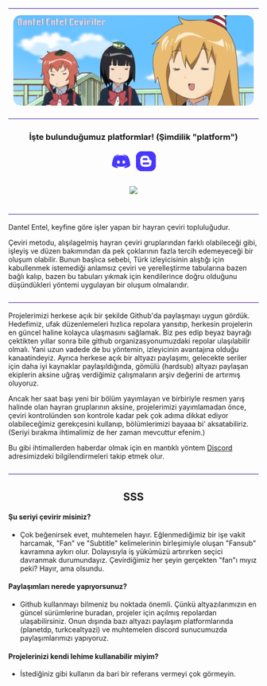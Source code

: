 <img src="img/ayir.png" style="width: auto;">

<p style="text-align: center; margin: 10px;">
    <img src="img/banner.jpg" style="border-radius: 15px" alt="banner"></img>
</p>

<img src="img/ayir.png" style="width: auto;">

<h3 align="center">İşte bulunduğumuz platformlar! (Şimdilik "platform")</h3>
<p align="center">
<a href="https://discord.gg/kPNW9WM8n5" target="_blank"><img style="display: inline-block; width: 40px; height: auto; margin: 3px;" src="img/discord.png" alt="Discord" /></a>
<a href="https://dantelentel.blogspot.com/" target="_blank"><img style="display: inline-block; width: 40px; height: auto; margin: 3px;" src="img/blog.png" alt="Blog" /></a>
<!-- <a href="lazimolursa" target="_blank"><img style="display: inline-block; width: 40px; height: auto; margin: 3px;" src="img/.png" alt="Lazim Olursa" /></a> -->
</p>

<p align="center">
    <img style="display: inline-block; margin: 10px;" src="https://komarev.com/ghpvc/?username=Dantel-Entel&color=330093&label=Views"><img>
</div>
</p>

<img src="img/ayir.png" style="width: auto;">

Dantel Entel, keyfine göre işler yapan bir hayran çeviri topluluğudur. 

Çeviri metodu, alışılagelmiş hayran çeviri gruplarından farklı olabileceği gibi, işleyiş ve düzen bakımından da 
pek çoklarının fazla tercih edemeyeceği bir oluşum olabilir. Bunun başlıca sebebi, Türk izleyicisinin alıştığı için
kabullenmek istemediği anlamsız çeviri ve yerelleştirme tabularına bazen bağlı kalıp, bazen bu tabuları yıkmak için 
kendilerince doğru olduğunu düşündükleri yöntemi uygulayan bir oluşum olmalarıdır.

<img src="img/ayir.png" style="width: auto;">

Projelerimizi herkese açık bir şekilde Github'da paylaşmayı uygun gördük. Hedefimiz, ufak düzenlemeleri hızlıca
repolara yansıtıp, herkesin projelerin en güncel haline kolayca ulaşmasını sağlamak. Biz pes edip beyaz bayrağı
çektikten yıllar sonra bile github organizasyonumuzdaki repolar ulaşılabilir olmalı. Yani uzun vadede de 
bu yöntemin, izleyicinin avantajına olduğu kanaatindeyiz. Ayrıca herkese açık bir altyazı paylaşımı, gelecekte
seriler için daha iyi kaynaklar paylaşıldığında, gömülü (hardsub) altyazı paylaşan ekiplerin aksine uğraş verdiğimiz
çalışmaların arşiv değerini de artırmış oluyoruz.

Ancak her saat başı yeni bir bölüm yayımlayan ve birbiriyle resmen yarış halinde olan hayran gruplarının aksine, 
projelerimizi yayımlamadan önce, çeviri kontrolünden son kontrole kadar pek çok adıma dikkat ediyor olabileceğimiz
gerekçesini kullanıp, bölümlerimizi bayaaa bi' aksatabiliriz. (Seriyi bırakma ihtimalimiz de her zaman mevcuttur efenim.)

Bu gibi ihtimallerden haberdar olmak için en mantıklı yöntem
<a href=https://discord.gg/kPNW9WM8n5 target="_blank">Discord</a> adresimizdeki bilgilendirmeleri takip etmek olur.


<img src="img/ayir.png" style="width: auto;">

<h2 align="center">SSS</h2>

#### **Şu seriyi çevirir misiniz?**

- Çok beğenirsek evet, muhtemelen hayır. Eğlenmediğimiz bir işe vakit harcamak, "Fan" ve "Subtitle" kelimelerinin birleşimiyle oluşan "Fansub" kavramına aykırı olur. 
Dolayısıyla iş yükümüzü artırırken seçici davranmak durumundayız.
Çevirdiğimiz her şeyin gerçekten "fan"ı mıyız peki? Hayır, ama olsundu.

#### **Paylaşımları nerede yapıyorsunuz?**

- Github kullanmayı bilmeniz bu noktada önemli. Çünkü altyazılarımızın en güncel sürümlerine buradan, projeler için açılmış repolardan ulaşabilirsiniz. Onun dışında bazı altyazı paylaşım platformlarında (planetdp, turkcealtyazi) ve muhtemelen discord sunucumuzda paylaşımlarımızı yapıyoruz.

#### **Projelerinizi kendi lehime kullanabilir miyim?**

- İstediğiniz gibi kullanın da bari bir referans vermeyi çok görmeyin.
